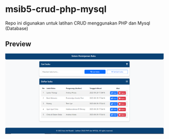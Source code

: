 # msib5-crud-php-mysql
Repo ini digunakan untuk latihan CRUD menggunakan PHP dan Mysql (Database)
## Preview
![Tampilan Awal](images/preview-layout.png)

